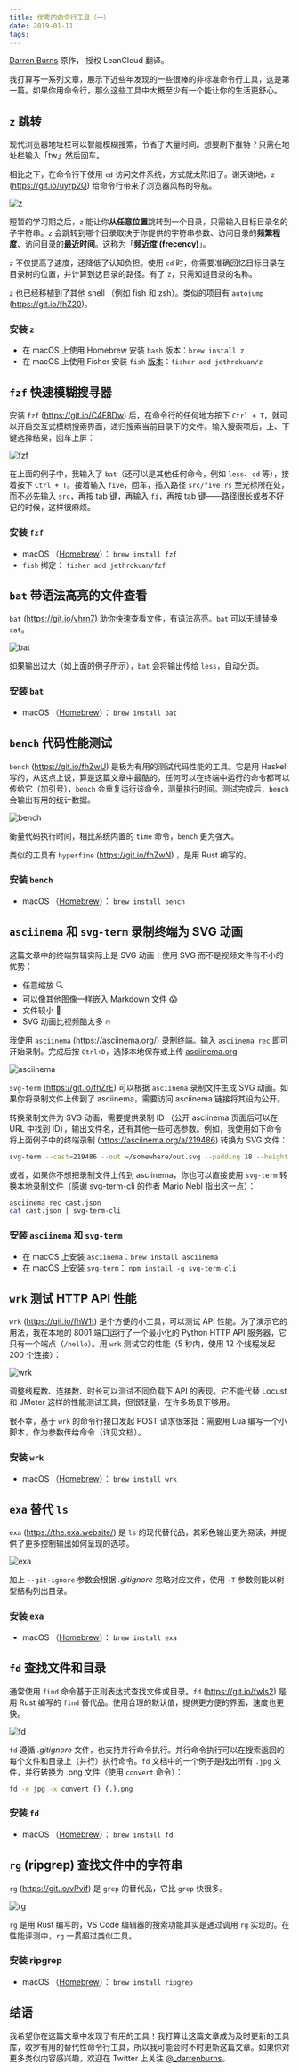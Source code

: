 ```yaml
---
title: 优秀的命令行工具（一）
date: 2019-01-11
tags:
---
```


[Darren Burns] 原作， 授权 LeanCloud 翻译。

[Darren Burns]: https://darrenburns.net/posts/tools/

我打算写一系列文章，展示下近些年发现的一些很棒的非标准命令行工具，这是第一篇。如果你用命令行，那么这些工具中大概至少有一个能让你的生活更舒心。

## `z` 跳转

现代浏览器地址栏可以智能模糊搜索，节省了大量时间。想要刷下推特？只需在地址栏输入「tw」然后回车。

相比之下，在命令行下使用 `cd` 访问文件系统，方式就太陈旧了。谢天谢地，`z` (<https://git.io/uyrp2Q>) 给命令行带来了浏览器风格的导航。

![z](https://darrenburns.net/jump_around-987b878944e690843afd549b81a76be6.svg)

短暂的学习期之后，`z` 能让你**从任意位置**跳转到一个目录，只需输入目标目录名的子字符串。`z` 会跳转到哪个目录取决于你提供的字符串参数、访问目录的**频繁程度**、访问目录的**最近时间**。这称为「**频近度 (frecency)**」。

`z` 不仅提高了速度，还降低了认知负担。使用 `cd` 时，你需要准确回忆目标目录在目录树的位置，并计算到达目录的路径。有了 `z`，只需知道目录的名称。

`z` 也已经移植到了其他 shell （例如 fish 和 zsh）。类似的项目有 `autojump` (<https://git.io/fhZ20>)。

### 安装 `z`

- 在 macOS 上使用 Homebrew 安装 `bash` 版本：`brew install z`
- 在 macOS 上使用 Fisher 安装 `fish` [版本][z-fish-version]：`fisher add jethrokuan/z`

[Homebrew]: https://brew.sh/
[z-fish-version]: https://github.com/jethrokuan/z
[Fisher]: https://github.com/jorgebucaran/fisher

## `fzf` 快速模糊搜寻器

安装 `fzf` (<https://git.io/C4FBDw>) 后，在命令行的任何地方按下 `Ctrl + T`，就可以开启交互式模糊搜索界面，递归搜索当前目录下的文件。输入搜索项后，上、下键选择结果，回车上屏：

![fzf](https://darrenburns.net/fzf-54dfd83c8f95d32152c9c2da2bba488d.svg)

在上面的例子中，我输入了 `bat`（还可以是其他任何命令，例如 `less`、`cd` 等），接着按下 `Ctrl + T`。接着输入 `five`，回车，插入路径 `src/five.rs` 至光标所在处，而不必先输入 `src`，再按 tab 键，再输入 `fi`，再按 tab 键——路径很长或者不好记的时候，这样很麻烦。

### 安装 `fzf`

- macOS （[Homebrew]）： `brew install fzf`
- `fish` 绑定： `fisher add jethrokuan/fzf`

## `bat` 带语法高亮的文件查看

`bat` (<https://git.io/vhrn7>) 助你快速查看文件，有语法高亮。`bat` 可以无缝替换 `cat`。

![bat](https://darrenburns.net/bat-ff214ee3bcfdc35c6cf67e95f4b3004c.svg)

如果输出过大（如上面的例子所示），`bat` 会将输出传给 `less`，自动分页。

### 安装 `bat`

- macOS （[Homebrew]）： `brew install bat`

## `bench` 代码性能测试

`bench` (<https://git.io/fhZwU>) 是极为有用的测试代码性能的工具。它是用 Haskell 写的，从这点上说，算是这篇文章中最酷的。任何可以在终端中运行的命令都可以传给它（加引号），`bench` 会重复运行该命令，测量执行时间。测试完成后，`bench` 会输出有用的统计数据。

![bench](https://darrenburns.net/bench-bfdf5ac0c5538d3c068390d2e42ac95e.svg)

衡量代码执行时间，相比系统内置的 `time` 命令，`bench` 更为强大。

类似的工具有 `hyperfine` (https://git.io/fhZwN) ，是用 Rust 编写的。

### 安装 `bench`

- macOS （[Homebrew]）： `brew install bench`

## `asciinema` 和 `svg-term` 录制终端为 SVG 动画

这篇文章中的终端剪辑实际上是 SVG 动画！使用 SVG 而不是视频文件有不小的优势：

- 任意缩放 🔍
- 可以像其他图像一样嵌入 Markdown 文件 😱
- 文件较小 🧐
- SVG 动画比视频酷太多 🔥

我使用 `asciinema` (<https://asciinema.org/>) 录制终端。输入 `asciinema rec` 即可开始录制。完成后按 `Ctrl+D`，选择本地保存或上传 [asciinema.org](https://asciinema.org/)

![asciinema](https://darrenburns.net/asciinema_example-e1488b9806f360b88391a244d2354cf2.svg)

`svg-term` (<https://git.io/fhZrE>) 可以根据 `asciinema` 录制文件生成 SVG 动画。如果你将录制文件上传到了 asciinema，需要访问 asciinema 链接将其设为公开。

转换录制文件为 SVG 动画，需要提供录制 ID （公开 asciinema 页面后可以在 URL 中找到 ID），输出文件名，还有其他一些可选参数。例如，我使用如下命令将上面例子中的终端录制 (https://asciinema.org/a/219486) 转换为 SVG 文件：

```sh
svg-term --cast=219486 --out ~/somewhere/out.svg --padding 18 --height 8 --width 80
```

或者，如果你不想把录制文件上传到 asciinema，你也可以直接使用 `svg-term` 转换本地录制文件（感谢 svg-term-cli 的作者 Mario Nebl 指出这一点）：

```sh
asciinema rec cast.json
cat cast.json | svg-term-cli
```

### 安装 `asciinema` 和 `svg-term`

- 在 macOS 上安装 `asciinema`：`brew install asciinema`
- 在 macOS 上安装 `svg-term`： `npm install -g svg-term-cli`

## `wrk` 测试 HTTP API 性能

`wrk` (<https://git.io/fhW1t>) 是个方便的小工具，可以测试 API 性能。为了演示它的用法，我在本地的 8001 端口运行了一个最小化的 Python HTTP API 服务器，它只有一个端点（`/hello`）。用 `wrk` 测试它的性能（5 秒内，使用 12 个线程发起 200 个连接）：

![wrk](https://darrenburns.net/wrk-f2cef144344b219b0ed3398ea1727cb3.svg)

调整线程数、连接数、时长可以测试不同负载下 API 的表现。它不能代替 Locust 和 JMeter 这样的性能测试工具，但很轻量，在许多场景下够用。

很不幸，基于 `wrk` 的命令行接口发起 POST 请求很笨拙：需要用 Lua 编写一个小脚本，作为参数传给命令（详见文档）。

### 安装 `wrk`

- macOS （[Homebrew]）： `brew install wrk`

## `exa` 替代 `ls`

`exa` (<https://the.exa.website/>) 是 `ls` 的现代替代品，其彩色输出更为易读，并提供了更多控制输出如何呈现的选项。

![exa](https://darrenburns.net/exa-c640a48d016bf7391d213c660b4fbe8a.svg)

加上 `--git-ignore` 参数会根据 *.gitignore* 忽略对应文件，使用 `-T` 参数则能以树型结构列出目录。

### 安装 `exa`

- macOS （[Homebrew]）： `brew install exa`

## `fd` 查找文件和目录

通常使用 `find` 命令基于正则表达式查找文件或目录。`fd` (<https://git.io/fwls2>) 是用 Rust 编写的 `find` 替代品。使用合理的默认值，提供更方便的界面，速度也更快。

![fd](https://darrenburns.net/fd-a358bee3a37ed6740896446863857a5f.svg)

`fd` 遵循 *.gitignore* 文件，也支持并行命令执行。并行命令执行可以在搜索返回的每个文件和目录上（并行）执行命令。`fd` 文档中的一个例子是找出所有 `.jpg` 文件，并行转换为 .png 文件（使用 `convert` 命令）：

```sh
fd -e jpg -x convert {} {.}.png
```

### 安装 `fd`

- macOS （[Homebrew]）： `brew install fd`

## `rg` (ripgrep) 查找文件中的字符串

`rg` (<https://git.io/vPvif>) 是 `grep` 的替代品，它比 `grep` 快很多。

![rg](https://darrenburns.net/rg-9e3bbb621ceb9d4a5a84fbc4816fe702.svg)

`rg` 是用 Rust 编写的，VS Code 编辑器的搜索功能其实是通过调用 `rg` 实现的。在性能评测中，`rg` 一贯超过类似工具。

### 安装 ripgrep

- macOS （[Homebrew]）： `brew install ripgrep`

## 结语

我希望你在这篇文章中发现了有用的工具！我打算让这篇文章成为及时更新的工具库，收罗有用的替代性命令行工具，所以我可能会时不时更新这篇文章。如果你对更多类似内容感兴趣，欢迎在 Twitter 上关注 [@_darrenburns]。

[@_darrenburns]: https://twitter.com/_darrenburns
